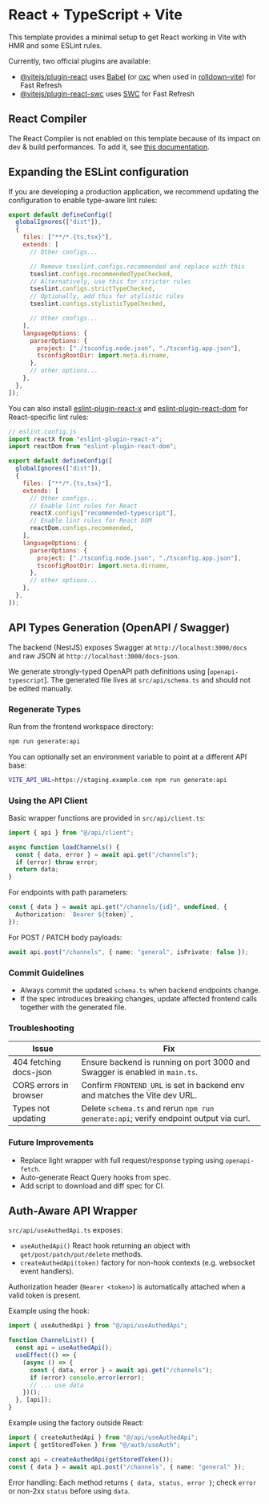 # React + TypeScript + Vite

This template provides a minimal setup to get React working in Vite with HMR and some ESLint rules.

Currently, two official plugins are available:

- [@vitejs/plugin-react](https://github.com/vitejs/vite-plugin-react/blob/main/packages/plugin-react) uses [Babel](https://babeljs.io/) (or [oxc](https://oxc.rs) when used in [rolldown-vite](https://vite.dev/guide/rolldown)) for Fast Refresh
- [@vitejs/plugin-react-swc](https://github.com/vitejs/vite-plugin-react/blob/main/packages/plugin-react-swc) uses [SWC](https://swc.rs/) for Fast Refresh

## React Compiler

The React Compiler is not enabled on this template because of its impact on dev & build performances. To add it, see [this documentation](https://react.dev/learn/react-compiler/installation).

## Expanding the ESLint configuration

If you are developing a production application, we recommend updating the configuration to enable type-aware lint rules:

```js
export default defineConfig([
  globalIgnores(["dist"]),
  {
    files: ["**/*.{ts,tsx}"],
    extends: [
      // Other configs...

      // Remove tseslint.configs.recommended and replace with this
      tseslint.configs.recommendedTypeChecked,
      // Alternatively, use this for stricter rules
      tseslint.configs.strictTypeChecked,
      // Optionally, add this for stylistic rules
      tseslint.configs.stylisticTypeChecked,

      // Other configs...
    ],
    languageOptions: {
      parserOptions: {
        project: ["./tsconfig.node.json", "./tsconfig.app.json"],
        tsconfigRootDir: import.meta.dirname,
      },
      // other options...
    },
  },
]);
```

You can also install [eslint-plugin-react-x](https://github.com/Rel1cx/eslint-react/tree/main/packages/plugins/eslint-plugin-react-x) and [eslint-plugin-react-dom](https://github.com/Rel1cx/eslint-react/tree/main/packages/plugins/eslint-plugin-react-dom) for React-specific lint rules:

```js
// eslint.config.js
import reactX from "eslint-plugin-react-x";
import reactDom from "eslint-plugin-react-dom";

export default defineConfig([
  globalIgnores(["dist"]),
  {
    files: ["**/*.{ts,tsx}"],
    extends: [
      // Other configs...
      // Enable lint rules for React
      reactX.configs["recommended-typescript"],
      // Enable lint rules for React DOM
      reactDom.configs.recommended,
    ],
    languageOptions: {
      parserOptions: {
        project: ["./tsconfig.node.json", "./tsconfig.app.json"],
        tsconfigRootDir: import.meta.dirname,
      },
      // other options...
    },
  },
]);
```

## API Types Generation (OpenAPI / Swagger)

The backend (NestJS) exposes Swagger at `http://localhost:3000/docs` and raw JSON at `http://localhost:3000/docs-json`.

We generate strongly-typed OpenAPI path definitions using [`openapi-typescript`]. The generated file lives at `src/api/schema.ts` and should not be edited manually.

### Regenerate Types

Run from the frontend workspace directory:

```bash
npm run generate:api
```

You can optionally set an environment variable to point at a different API base:

```bash
VITE_API_URL=https://staging.example.com npm run generate:api
```

### Using the API Client

Basic wrapper functions are provided in `src/api/client.ts`:

```ts
import { api } from "@/api/client";

async function loadChannels() {
  const { data, error } = await api.get("/channels");
  if (error) throw error;
  return data;
}
```

For endpoints with path parameters:

```ts
const { data } = await api.get("/channels/{id}", undefined, {
  Authorization: `Bearer ${token}`,
});
```

For POST / PATCH body payloads:

```ts
await api.post("/channels", { name: "general", isPrivate: false });
```

### Commit Guidelines

- Always commit the updated `schema.ts` when backend endpoints change.
- If the spec introduces breaking changes, update affected frontend calls together with the generated file.

### Troubleshooting

| Issue                  | Fix                                                                                   |
| ---------------------- | ------------------------------------------------------------------------------------- |
| 404 fetching docs-json | Ensure backend is running on port 3000 and Swagger is enabled in `main.ts`.           |
| CORS errors in browser | Confirm `FRONTEND_URL` is set in backend env and matches the Vite dev URL.            |
| Types not updating     | Delete `schema.ts` and rerun `npm run generate:api`; verify endpoint output via curl. |

### Future Improvements

- Replace light wrapper with full request/response typing using `openapi-fetch`.
- Auto-generate React Query hooks from spec.
- Add script to download and diff spec for CI.

## Auth-Aware API Wrapper

`src/api/useAuthedApi.ts` exposes:

- `useAuthedApi()` React hook returning an object with `get/post/patch/put/delete` methods.
- `createAuthedApi(token)` factory for non-hook contexts (e.g. websocket event handlers).

Authorization header (`Bearer <token>`) is automatically attached when a valid token is present.

Example using the hook:

```ts
import { useAuthedApi } from "@/api/useAuthedApi";

function ChannelList() {
  const api = useAuthedApi();
  useEffect(() => {
    (async () => {
      const { data, error } = await api.get("/channels");
      if (error) console.error(error);
      // ... use data
    })();
  }, [api]);
}
```

Example using the factory outside React:

```ts
import { createAuthedApi } from "@/api/useAuthedApi";
import { getStoredToken } from "@/auth/useAuth";

const api = createAuthedApi(getStoredToken());
const { data } = await api.post("/channels", { name: "general" });
```

Error handling: Each method returns `{ data, status, error }`; check `error` or non-2xx `status` before using `data`.
